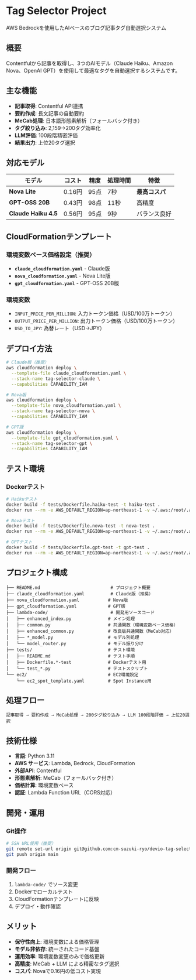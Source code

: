 # Tag Selector Project

AWS Bedrockを使用したAIベースのブログ記事タグ自動選択システム

## 概要

Contentfulから記事を取得し、3つのAIモデル（Claude Haiku、Amazon Nova、OpenAI GPT）を使用して最適なタグを自動選択するシステムです。

## 主な機能

- **記事取得**: Contentful API連携
- **要約作成**: 長文記事の自動要約
- **MeCab処理**: 日本語形態素解析（フォールバック付き）
- **タグ絞り込み**: 2,159→200タグ効率化
- **LLM評価**: 100段階精密評価
- **結果出力**: 上位20タグ選択

## 対応モデル

| モデル | コスト | 精度 | 処理時間 | 特徴 |
|--------|--------|------|----------|------|
| **Nova Lite** | 0.16円 | 95点 | 7秒 | **最高コスパ** |
| **GPT-OSS 20B** | 0.43円 | 98点 | 11秒 | 高精度 |
| **Claude Haiku 4.5** | 0.56円 | 95点 | 9秒 | バランス良好 |

## CloudFormationテンプレート

### 環境変数ベース価格設定（推奨）
- **`claude_cloudformation.yaml`** - Claude版
- **`nova_cloudformation.yaml`** - Nova Lite版  
- **`gpt_cloudformation.yaml`** - GPT-OSS 20B版

### 環境変数
- `INPUT_PRICE_PER_MILLION`: 入力トークン価格（USD/100万トークン）
- `OUTPUT_PRICE_PER_MILLION`: 出力トークン価格（USD/100万トークン）  
- `USD_TO_JPY`: 為替レート（USD→JPY）

## デプロイ方法

```bash
# Claude版（推奨）
aws cloudformation deploy \
  --template-file claude_cloudformation.yaml \
  --stack-name tag-selector-claude \
  --capabilities CAPABILITY_IAM

# Nova版
aws cloudformation deploy \
  --template-file nova_cloudformation.yaml \
  --stack-name tag-selector-nova \
  --capabilities CAPABILITY_IAM

# GPT版
aws cloudformation deploy \
  --template-file gpt_cloudformation.yaml \
  --stack-name tag-selector-gpt \
  --capabilities CAPABILITY_IAM
```

## テスト環境

### Dockerテスト

```bash
# Haikuテスト
docker build -f tests/Dockerfile.haiku-test -t haiku-test .
docker run --rm -e AWS_DEFAULT_REGION=ap-northeast-1 -v ~/.aws:/root/.aws:ro haiku-test

# Novaテスト
docker build -f tests/Dockerfile.nova-test -t nova-test .
docker run --rm -e AWS_DEFAULT_REGION=ap-northeast-1 -v ~/.aws:/root/.aws:ro nova-test

# GPTテスト
docker build -f tests/Dockerfile.gpt-test -t gpt-test .
docker run --rm -e AWS_DEFAULT_REGION=ap-northeast-1 -v ~/.aws:/root/.aws:ro gpt-test
```

## プロジェクト構成

```
├── README.md                           # プロジェクト概要
├── claude_cloudformation.yaml          # Claude版（推奨）
├── nova_cloudformation.yaml           # Nova版
├── gpt_cloudformation.yaml            # GPT版
├── lambda-code/                        # 開発用ソースコード
│   ├── enhanced_index.py              # メイン処理
│   ├── common.py                      # 共通関数（環境変数ベース価格）
│   ├── enhanced_common.py             # 改良版共通関数（MeCab対応）
│   ├── *_model.py                     # モデル別処理
│   └── model_router.py                # モデル振り分け
├── tests/                             # テスト環境
│   ├── README.md                      # テスト手順
│   ├── Dockerfile.*-test              # Dockerテスト用
│   └── test_*.py                      # テストスクリプト
└── ec2/                               # EC2環境設定
    └── ec2_spot_template.yaml         # Spot Instance用
```

## 処理フロー

```
記事取得 → 要約作成 → MeCab処理 → 200タグ絞り込み → LLM 100段階評価 → 上位20選択
```

## 技術仕様

- **言語**: Python 3.11
- **AWS サービス**: Lambda, Bedrock, CloudFormation
- **外部API**: Contentful
- **形態素解析**: MeCab（フォールバック付き）
- **価格計算**: 環境変数ベース
- **認証**: Lambda Function URL（CORS対応）

## 開発・運用

### Git操作
```bash
# SSH URL使用（推奨）
git remote set-url origin git@github.com:cm-suzuki-ryo/devio-tag-select.git
git push origin main
```

### 開発フロー
1. `lambda-code/` でソース変更
2. Dockerでローカルテスト
3. CloudFormationテンプレートに反映
4. デプロイ・動作確認

## メリット

- **保守性向上**: 環境変数による価格管理
- **モデル非依存**: 統一されたコード基盤
- **運用効率**: 環境変数変更のみで価格更新
- **高精度**: MeCab + LLM による精密なタグ選択
- **コスパ**: Novaで0.16円の低コスト実現
